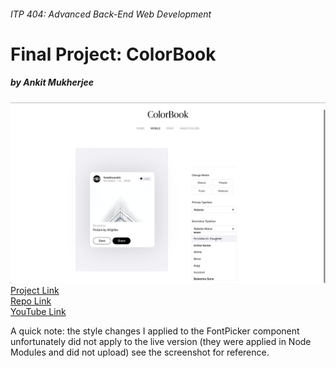 ###### ITP 404: Advanced Back-End Web Development

# Final Project: ColorBook

##### by Ankit Mukherjee

![Screenshot](Screenshot.png)  
[Project Link](https://inspiring-bose-868e19.netlify.app)  
[Repo Link](https://github.com/AnkitMukherjee/colorbook)  
[YouTube Link](https://youtu.be/vdUxPvpVUoM)

A quick note: the style changes I applied to the FontPicker component unfortunately did not apply to the live version (they were applied in Node Modules and did not upload) see the screenshot for reference.
